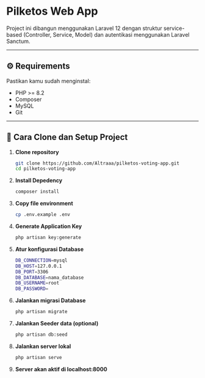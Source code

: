 
# Pilketos Web App

Project ini dibangun menggunakan Laravel 12 dengan struktur service-based (Controller, Service, Model) dan autentikasi menggunakan Laravel Sanctum.

---

## ⚙️ Requirements

Pastikan kamu sudah menginstal:
- PHP >= 8.2  
- Composer  
- MySQL  
- Git  

---

## 🚀 Cara Clone dan Setup Project

1. **Clone repository**
   ```bash
   git clone https://github.com/Altraaa/pilketos-voting-app.git
   cd pilketos-voting-app

2. **Install Depedency**
   ```bash
   composer install

3. **Copy file environment**
   ```bash
   cp .env.example .env

4. **Generate Application Key**
   ```bash
   php artisan key:generate

5. **Atur konfigurasi Database**
   ```bash
   DB_CONNECTION=mysql
   DB_HOST=127.0.0.1
   DB_PORT=3306
   DB_DATABASE=nama_database
   DB_USERNAME=root
   DB_PASSWORD=

6. **Jalankan migrasi Database**
   ```bash
   php artisan migrate

7. **Jalankan Seeder data (optional)**
   ```bash
   php artisan db:seed

9. **Jalankan server lokal**
   ```bash
   php artisan serve

8. **Server akan aktif di localhost:8000**